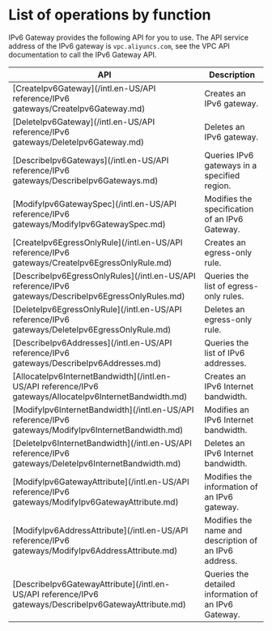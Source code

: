 # List of operations by function

IPv6 Gateway provides the following API for you to use. The API service address of the IPv6 gateway is `vpc.aliyuncs.com`, see the VPC API documentation to call the IPv6 Gateway API.

|API|Description|
|---|-----------|
|[CreateIpv6Gateway](/intl.en-US/API reference/IPv6 gateways/CreateIpv6Gateway.md)|Creates an IPv6 gateway.|
|[DeleteIpv6Gateway](/intl.en-US/API reference/IPv6 gateways/DeleteIpv6Gateway.md)|Deletes an IPv6 gateway.|
|[DescribeIpv6Gateways](/intl.en-US/API reference/IPv6 gateways/DescribeIpv6Gateways.md)|Queries IPv6 gateways in a specified region.|
|[ModifyIpv6GatewaySpec](/intl.en-US/API reference/IPv6 gateways/ModifyIpv6GatewaySpec.md)|Modifies the specification of an IPv6 Gateway.|
|[CreateIpv6EgressOnlyRule](/intl.en-US/API reference/IPv6 gateways/CreateIpv6EgressOnlyRule.md)|Creates an egress-only rule.|
|[DescribeIpv6EgressOnlyRules](/intl.en-US/API reference/IPv6 gateways/DescribeIpv6EgressOnlyRules.md)|Queries the list of egress-only rules.|
|[DeleteIpv6EgressOnlyRule](/intl.en-US/API reference/IPv6 gateways/DeleteIpv6EgressOnlyRule.md)|Deletes an egress-only rule.|
|[DescribeIpv6Addresses](/intl.en-US/API reference/IPv6 gateways/DescribeIpv6Addresses.md)|Queries the list of IPv6 addresses.|
|[AllocateIpv6InternetBandwidth](/intl.en-US/API reference/IPv6 gateways/AllocateIpv6InternetBandwidth.md)|Creates an IPv6 Internet bandwidth.|
|[ModifyIpv6InternetBandwidth](/intl.en-US/API reference/IPv6 gateways/ModifyIpv6InternetBandwidth.md)|Modifies an IPv6 Internet bandwidth.|
|[DeleteIpv6InternetBandwidth](/intl.en-US/API reference/IPv6 gateways/DeleteIpv6InternetBandwidth.md)|Deletes an IPv6 Internet bandwidth.|
|[ModifyIpv6GatewayAttribute](/intl.en-US/API reference/IPv6 gateways/ModifyIpv6GatewayAttribute.md)|Modifies the information of an IPv6 gateway.|
|[ModifyIpv6AddressAttribute](/intl.en-US/API reference/IPv6 gateways/ModifyIpv6AddressAttribute.md)|Modifies the name and description of an IPv6 address.|
|[DescribeIpv6GatewayAttribute](/intl.en-US/API reference/IPv6 gateways/DescribeIpv6GatewayAttribute.md)|Queries the detailed information of an IPv6 Gateway.|

